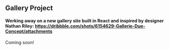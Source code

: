 ## Gallery Project


#### Werking away on a new gallery site built in React and inspired by designer Nathan Riley: https://dribbble.com/shots/6154629-Gallerie-Due-Concept/attachments 

Coming soon! 
